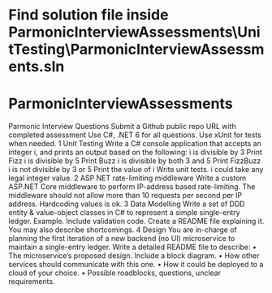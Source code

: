 
# Find solution file inside ParmonicInterviewAssessments\UnitTesting\ParmonicInterviewAssessments.sln

# ParmonicInterviewAssessments
Parmonic Interview Questions
Submit a Github public repo URL with completed assessment
Use C#, .NET 6 for all questions. Use xUnit for tests when needed.
1	Unit Testing
Write a C# console application that accepts an integer i, and prints an output based on the following:
i is divisible by 3	Print Fizz
i is divisible by 5	Print Buzz
i is divisible by both 3 and 5	Print FizzBuzz
i is not divisible by 3 or 5	Print the value of i
Write unit tests. i could take any legal integer value.
2	ASP NET rate-limiting middleware
Write a custom ASP.NET Core middleware to perform IP-address based rate-limiting. The middleware should not allow more than 10 requests per second per IP address.
Hardcoding values is ok.
3	Data Modelling
Write a set of DDD entity & value-object classes in C# to represent a simple single-entry ledger. Example. Include validation code.
Create a README file explaining it. You may also describe shortcomings.
4	Design
You are in-charge of planning the first iteration of a new backend (no UI) microservice to maintain a single-entry ledger. Write a detailed README file to describe:
•	The microservice’s proposed design. Include a block diagram.
•	How other services should communicate with this one.
•	How it could be deployed to a cloud of your choice.
•	Possible roadblocks, questions, unclear requirements.
